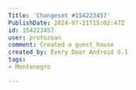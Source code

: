 ```yaml
---
Title: 'Changeset #154223457'
PublishDate: 2024-07-21T15:02:47Z
id: 154223457
user: protozoan
comment: Created a guest_house
created_by: Every Door Android 5.1
tags:
- Montenegro

---
```

